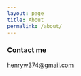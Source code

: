 ```yaml
---
layout: page
title: About
permalink: /about/
---
```



### Contact me

[henryw374@gmail.com](mailto:henryw374@gmail.com)
